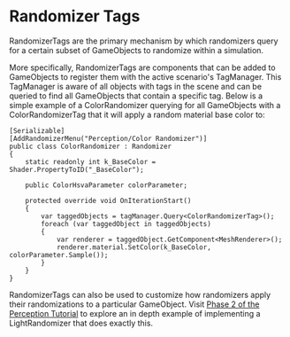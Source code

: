 # Randomizer Tags

RandomizerTags are the primary mechanism by which randomizers query for a certain subset of GameObjects to randomize within a simulation.

More specifically, RandomizerTags are components that can be added to GameObjects to register them with the active scenario's TagManager. This TagManager is aware of all objects with tags in the scene and can be queried to find all GameObjects that contain a specific tag. Below is a simple example of a ColorRandomizer querying for all GameObjects with a ColorRandomizerTag that it will apply a random material base color to:

```
[Serializable]
[AddRandomizerMenu("Perception/Color Randomizer")]
public class ColorRandomizer : Randomizer
{
    static readonly int k_BaseColor = Shader.PropertyToID("_BaseColor");

    public ColorHsvaParameter colorParameter;

    protected override void OnIterationStart()
    {
        var taggedObjects = tagManager.Query<ColorRandomizerTag>();
        foreach (var taggedObject in taggedObjects)
        {
            var renderer = taggedObject.GetComponent<MeshRenderer>();
            renderer.material.SetColor(k_BaseColor, colorParameter.Sample());
        }
    }
}
```

RandomizerTags can also be used to customize how randomizers apply their randomizations to a particular GameObject. Visit [Phase 2 of the Perception Tutorial](../Tutorial/TUTORIAL.md) to explore an in depth example of implementing a LightRandomizer that does exactly this.


